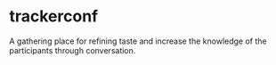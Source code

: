 # trackerconf

A gathering place for refining taste and increase the knowledge of the participants through conversation.
